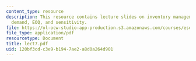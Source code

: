 ```yaml
---
content_type: resource
description: This resource contains lecture slides on inventory management, level
  demand, EOQ, and sensitivity.
file: https://ol-ocw-studio-app-production.s3.amazonaws.com/courses/esd-260j-logistics-systems-fall-2006/120bf3cdc3e9b1947ae2a8d0a264d901_lect7.pdf
file_type: application/pdf
resourcetype: Document
title: lect7.pdf
uid: 120bf3cd-c3e9-b194-7ae2-a8d0a264d901
---
```


